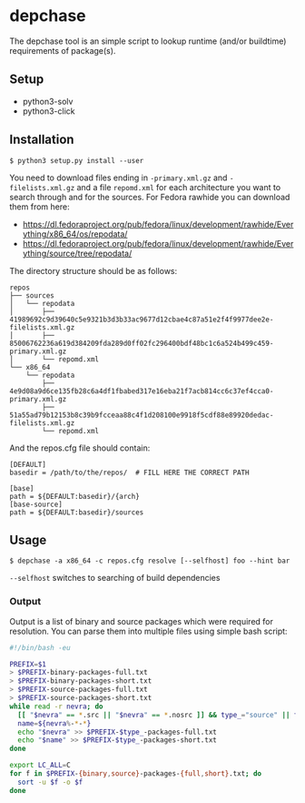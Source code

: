 # depchase

The depchase tool is an simple script to lookup runtime (and/or buildtime)
requirements of package(s).

## Setup

- python3-solv
- python3-click

## Installation

```
$ python3 setup.py install --user
```

You need to download files ending in `-primary.xml.gz` and `-filelists.xml.gz` and a file `repomd.xml` for each architecture you want to search through and for the sources. For Fedora rawhide you can download them from here:
 * https://dl.fedoraproject.org/pub/fedora/linux/development/rawhide/Everything/x86_64/os/repodata/
 * https://dl.fedoraproject.org/pub/fedora/linux/development/rawhide/Everything/source/tree/repodata/

The directory structure should be as follows:
```
repos
├── sources
│   └── repodata
│       ├── 41989692c9d39640c5e9321b3d3b33ac9677d12cbae4c87a51e2f4f9977dee2e-filelists.xml.gz
│       ├── 85006762236a619d384209fda289d0ff02fc296400bdf48bc1c6a524b499c459-primary.xml.gz
│       └── repomd.xml
└── x86_64
    └── repodata
        ├── 4e9d08a9d6ce135fb28c6a4df1fbabed317e16eba21f7acb814cc6c37ef4cca0-primary.xml.gz
        ├── 51a55ad79b12153b8c39b9fcceaa88c4f1d208100e9918f5cdf88e89920dedac-filelists.xml.gz
        └── repomd.xml
```

And the repos.cfg file should contain:

```
[DEFAULT]
basedir = /path/to/the/repos/  # FILL HERE THE CORRECT PATH

[base]
path = ${DEFAULT:basedir}/{arch}
[base-source]
path = ${DEFAULT:basedir}/sources
```

## Usage

```
$ depchase -a x86_64 -c repos.cfg resolve [--selfhost] foo --hint bar
```

`--selfhost` switches to searching of build dependencies

### Output

Output is a list of binary and source packages which were required for
resolution. You can parse them into multiple files using simple bash
script:

```bash
#!/bin/bash -eu

PREFIX=$1
> $PREFIX-binary-packages-full.txt
> $PREFIX-binary-packages-short.txt
> $PREFIX-source-packages-full.txt
> $PREFIX-source-packages-short.txt
while read -r nevra; do
  [[ "$nevra" == *.src || "$nevra" == *.nosrc ]] && type_="source" || type_="binary"
  name=${nevra%-*-*}
  echo "$nevra" >> $PREFIX-$type_-packages-full.txt
  echo "$name" >> $PREFIX-$type_-packages-short.txt
done

export LC_ALL=C
for f in $PREFIX-{binary,source}-packages-{full,short}.txt; do
  sort -u $f -o $f
done
```
